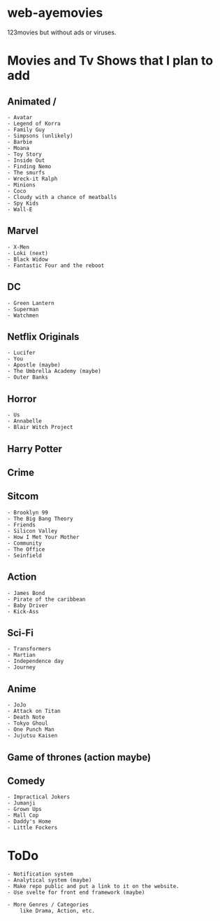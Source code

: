# web-ayemovies
123movies but without ads or viruses.

# Movies and Tv Shows that I plan to add
## Animated / 
    - Avatar
    - Legend of Korra
    - Family Guy
    - Simpsons (unlikely)
    - Barbie
    - Moana
    - Toy Story
    - Inside Out
    - Finding Nemo
    - The smurfs
    - Wreck-it Ralph
    - Minions
    - Coco
    - Cloudy with a chance of meatballs
    - Spy Kids
    - Wall-E
    
## Marvel
    - X-Men
    - Loki (next)
    - Black Widow
    - Fantastic Four and the reboot

## DC
    - Green Lantern
    - Superman
    - Watchmen

## Netflix Originals
    - Lucifer
    - You
    - Apostle (maybe)
    - The Umbrella Academy (maybe)
    - Outer Banks

## Horror
    - Us
    - Annabelle
    - Blair Witch Project

## Harry Potter

## Crime

## Sitcom
    - Brooklyn 99
    - The Big Bang Theory
    - Friends
    - Silicon Valley
    - How I Met Your Mother
    - Community
    - The Office
    - Seinfield

## Action
    - James Bond
    - Pirate of the caribbean
    - Baby Driver
    - Kick-Ass

## Sci-Fi
    - Transformers
    - Martian
    - Independence day
    - Journey

## Anime
    - JoJo
    - Attack on Titan
    - Death Note
    - Tokyo Ghoul
    - One Punch Man
    - Jujutsu Kaisen

## Game of thrones (action maybe)

## Comedy
    - Impractical Jokers
    - Jumanji
    - Grown Ups
    - Mall Cop
    - Daddy's Home
    - Little Fockers

# ToDo
    - Notification system
    - Analytical system (maybe)
    - Make repo public and put a link to it on the website.
    - Use svelte for front end framework (maybe)

    - More Genres / Categories 
        like Drama, Action, etc.